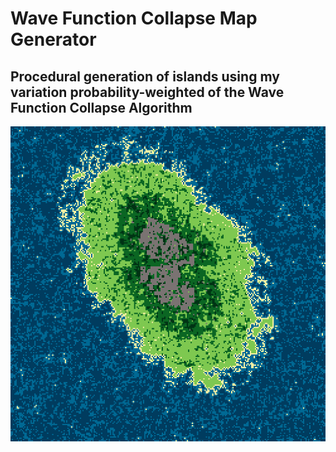 # Wave Function Collapse Map Generator

## Procedural generation of islands using my variation probability-weighted of the Wave Function Collapse Algorithm
![Map Image](img.png)
